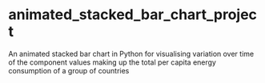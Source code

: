 # animated_stacked_bar_chart_project
An animated stacked bar chart in Python for visualising variation over time of the component values making up the total per capita energy consumption of a group of countries
